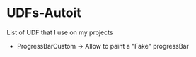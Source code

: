 # UDFs-Autoit
List of UDF that I use on my projects

  - ProgressBarCustom -> Allow to paint a "Fake" progressBar
